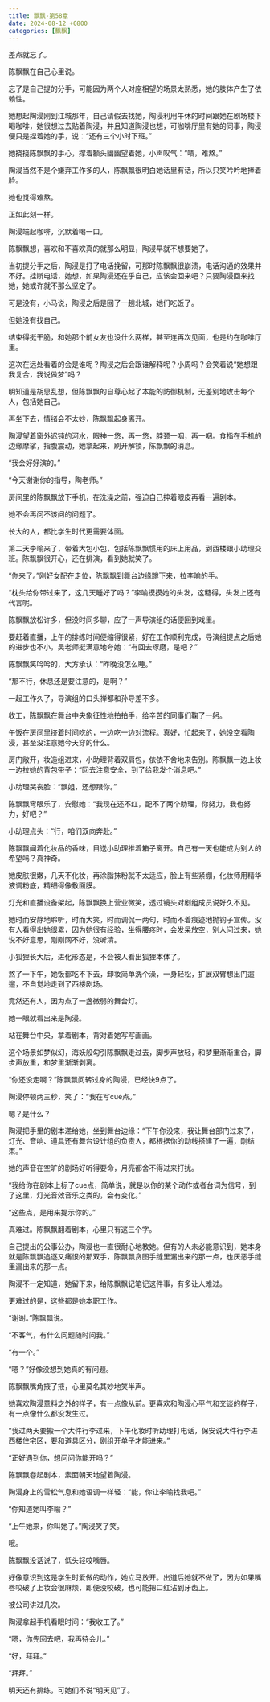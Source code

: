 ```yaml
---
title: 飘飘-第58章
date: 2024-08-12 +0800
categories: [飘飘]
---
```


差点就忘了。

陈飘飘在自己心里说。

忘了是自己提的分手，可能因为两个人对座相望的场景太熟悉，她的肢体产生了依赖性。

她想起陶浸刚到江城那年，自己请假去找她，陶浸利用午休的时间跟她在剧场楼下喝咖啡，她很想过去贴着陶浸，并且知道陶浸也想，可咖啡厅里有她的同事，陶浸便只是捏着她的手，说：“还有三个小时下班。”

她挠挠陈飘飘的手心，撑着额头幽幽望着她，小声叹气：“啧，难熬。”

陶浸当然不是个嫌弃工作多的人，陈飘飘很明白她话里有话，所以只笑吟吟地捧着脸。

她也觉得难熬。

正如此刻一样。

陶浸端起咖啡，沉默着喝一口。

陈飘飘想，喜欢和不喜欢真的就那么明显，陶浸早就不想要她了。

当初提分手之后，陶浸是打了电话挽留，可那时陈飘飘很崩溃，电话沟通的效果并不好。挂断电话，她想，如果陶浸还在乎自己，应该会回来吧？只要陶浸回来找她，她或许就不那么坚定了。

可是没有，小马说，陶浸之后是回了一趟北城，她们吃饭了。

但她没有找自己。

结束得挺干脆，和她那个前女友也没什么两样，甚至连再次见面，也是约在咖啡厅里。

这次在远处看着的会是谁呢？陶浸之后会跟谁解释呢？小周吗？会笑着说“她想跟我复合，我说做梦”吗？

明知道是胡思乱想，但陈飘飘的自尊心起了本能的防御机制，无差别地攻击每个人，包括她自己。

再坐下去，情绪会不太妙，陈飘飘起身离开。

陶浸望着窗外迟钝的河水，眼神一悠，再一悠，脖颈一咽，再一咽。食指在手机的边缘摩挲，指腹震动，她拿起来，刷开解锁，陈飘飘的消息。

“我会好好演的。”

“今天谢谢你的指导，陶老师。”

房间里的陈飘飘放下手机，在洗澡之前，强迫自己抻着眼皮再看一遍剧本。

她不会再问不该问的问题了。

长大的人，都比学生时代更需要体面。

第二天李喻来了，带着大包小包，包括陈飘飘惯用的床上用品，到西楼跟小助理交班。陈飘飘很开心，还在排演，看到她就笑了。

“你来了。”刚好女配在走位，陈飘飘到舞台边缘蹲下来，拉李喻的手。

“枕头给你带过来了，这几天睡好了吗？”李喻摸摸她的头发，这糙得，头发上还有代言呢。

陈飘飘放松许多，但没时间多聊，应了一声导演组的话便回到戏里。

要赶着直播，上午的排练时间便缩得很紧，好在工作顺利完成，导演组提点之后她的进步也不小，吴老师挺满意地夸她：“有回去琢磨，是吧？”

陈飘飘笑吟吟的，大方承认：“昨晚没怎么睡。”

“那不行，休息还是要注意的，是啊？”

一起工作久了，导演组的口头禅都和孙导差不多。

收工，陈飘飘在舞台中央象征性地拍拍手，给辛苦的同事们鞠了一躬。

午饭在房间里挤着时间吃的，一边吃一边对流程。真好，忙起来了，她没空看陶浸，甚至没注意她今天穿的什么。

房门敞开，妆造组进来，小助理背着双肩包，依依不舍地来告别。陈飘飘一边上妆一边拉她的背包带子：“回去注意安全，到了给我发个消息吧。”

小助理哭丧脸：“飘姐，还想跟你。”

陈飘飘弯眼乐了，安慰她：“我现在还不红，配不了两个助理，你努力，我也努力，好吧？”

小助理点头：“行，咱们双向奔赴。”

陈飘飘闻着化妆品的香味，目送小助理推着箱子离开。自己有一天也能成为别人的希望吗？真神奇。

她皮肤很嫩，几天不化妆，再涂脂抹粉就不太适应，脸上有些紧绷，化妆师用精华液调粉底，精细得像敷面膜。

灯光和直播设备架起，陈飘飘换上营业微笑，透过镜头对剧组成员说好久不见。

她时而安静地聆听，时而大笑，时而调侃一两句，时而不着痕迹地抛钩子宣传。没有人看得出她很累，因为她很有经验，坐得腰疼时，会发呆放空，别人问过来，她说不好意思，刚刚网不好，没听清。

小狐狸长大后，进化形态是，不会被人看出狐狸本体了。

熬了一下午，她饭都吃不下去，卸妆简单洗个澡，一身轻松，扩展双臂想出门遛遛，不自觉地走到了西楼剧场。

竟然还有人，因为点了一盏微弱的舞台灯。

她一眼就看出来是陶浸。

站在舞台中央，拿着剧本，背对着她写写画画。

这个场景如梦似幻，海妖般勾引陈飘飘走过去，脚步声放轻，和梦里渐渐重合，脚步声放重，和梦里渐渐剥离。

“你还没走啊？”陈飘飘问转过身的陶浸，已经快9点了。

陶浸停顿两三秒，笑了：“我在写cue点。”

嗯？是什么？

陶浸把手里的剧本递给她，坐到舞台边缘：“下午你没来，我让舞台部门过来了，灯光、音响、道具还有舞台设计组的负责人，都根据你的动线搭建了一遍，刚结束。”

她的声音在空旷的剧场好听得要命，月亮都舍不得过来打扰。

“我给你在剧本上标了cue点，简单说，就是以你的某个动作或者台词为信号，到了这里，灯光音效音乐之类的，会有变化。”

“这些点，是用来提示你的。”

真难过。陈飘飘翻着剧本，心里只有这三个字。

自己提出的公事公办，陶浸也一直很耐心地教她。但有的人未必能意识到，她本身就是陈飘飘追逐又痛恨的那双手，陈飘飘贪图手缝里漏出来的那一点，也厌恶手缝里漏出来的那一点。

陶浸不一定知道，她留下来，给陈飘飘记笔记这件事，有多让人难过。

更难过的是，这些都是她本职工作。

“谢谢。”陈飘飘说。

“不客气，有什么问题随时问我。”

“有一个。”

“嗯？”好像没想到她真的有问题。

陈飘飘嘴角掖了掖，心里莫名其妙地笑半声。

她喜欢陶浸意料之外的样子，有一点像从前。更喜欢和陶浸心平气和交谈的样子，有一点像什么都没发生过。

“我过两天要搬一个大件行李过来，下午化妆时听助理打电话，保安说大件行李进西楼住宅区，要和道具区分，剧组开单子才能进来。”

“正好遇到你，想问问你能开吗？”

陈飘飘卷起剧本，素面朝天地望着陶浸。

陶浸身上的雪松气息和她语调一样轻：“能，你让李喻找我吧。”

“你知道她叫李喻？”

“上午她来，你叫她了。”陶浸笑了笑。

哦。

陈飘飘没话说了，低头轻咬嘴唇。

好像意识到这是学生时爱做的动作，她立马放开。出道后她就不做了，因为如果嘴唇咬破了上妆会很麻烦，即便没咬破，也可能把口红沾到牙齿上。

被公司讲过几次。

陶浸拿起手机看眼时间：“我收工了。”

“嗯，你先回去吧，我再待会儿。”

“好，拜拜。”

“拜拜。”

明天还有排练，可她们不说“明天见”了。

